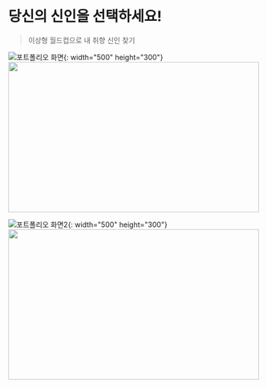 # 당신의 신인을 선택하세요!

>이상형 월드컵으로 내 취향 신인 찾기


![포트폴리오 화면](https://user-images.githubusercontent.com/100124429/199179008-7f757764-a57f-48a4-8329-6faff71dbc6a.png){: width="500" height="300"}
<img src="https://user-images.githubusercontent.com/100124429/199179008-7f757764-a57f-48a4-8329-6faff71dbc6a.png" width="500" height="300"/>

![포트폴리오 화면2](https://user-images.githubusercontent.com/100124429/199179290-273f53f2-18f7-4e6a-8931-9c2ccd9889bf.png){: width="500" height="300"}
<img src="https://user-images.githubusercontent.com/100124429/199179290-273f53f2-18f7-4e6a-8931-9c2ccd9889bf.png" width="500" height="300"/>

